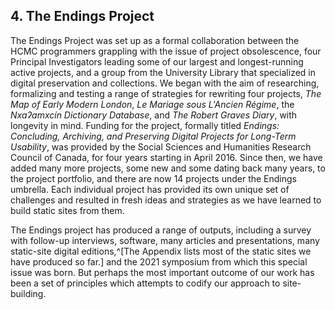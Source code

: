 ## 4. The Endings Project

The Endings Project was set up as a formal collaboration between the HCMC programmers grappling with the issue of project obsolescence, four Principal Investigators leading some of our largest and longest-running active projects, and a group from the University Library that specialized in digital preservation and collections. We began with the aim of researching, formalizing and testing a range of strategies for rewriting four projects, _The Map of Early Modern London_, _Le Mariage sous L'Ancien Régime_, the _Nxaʔamxcín Dictionary Database_, and _The Robert Graves Diary_, with longevity in mind. Funding for the project, formally titled _Endings: Concluding, Archiving, and Preserving Digital Projects for Long-Term Usability_, was provided by the Social Sciences and Humanities Research Council of Canada, for four years starting in April 2016. Since then, we have added many more projects, some new and some dating back many years, to the project portfolio, and there are now 14 projects under the Endings umbrella. Each individual project has provided its own unique set of challenges and resulted in fresh ideas and strategies as we have learned to build static sites from them.

The Endings project has produced a range of outputs, including a survey with follow-up interviews, software, many articles and presentations, many static-site digital editions,^[The Appendix lists most of the static sites we have produced so far.] and the 2021 symposium from which this special issue was born. But perhaps the most important outcome of our work has been a set of principles which attempts to codify our approach to site-building.


